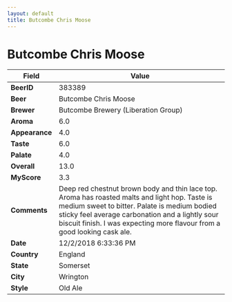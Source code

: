 ```yaml
---
layout: default
title: Butcombe Chris Moose
---
```


# Butcombe Chris Moose

| Field         | Value     |
|---------------|-----------|
| **BeerID** | 383389 |
| **Beer** | Butcombe Chris Moose |
| **Brewer** | Butcombe Brewery (Liberation Group) |
| **Aroma** | 6.0 |
| **Appearance** | 4.0 |
| **Taste** | 6.0 |
| **Palate** | 4.0 |
| **Overall** | 13.0 |
| **MyScore** | 3.3 |
| **Comments** | Deep red chestnut brown body and thin lace top. Aroma has roasted malts and light hop. Taste is medium sweet to bitter. Palate is medium bodied sticky feel average carbonation and a lightly sour biscuit finish. I was expecting more flavour from a good looking cask ale. |
| **Date** | 12/2/2018 6:33:36 PM |
| **Country** | England |
| **State** | Somerset |
| **City** | Wrington |
| **Style** | Old Ale |
